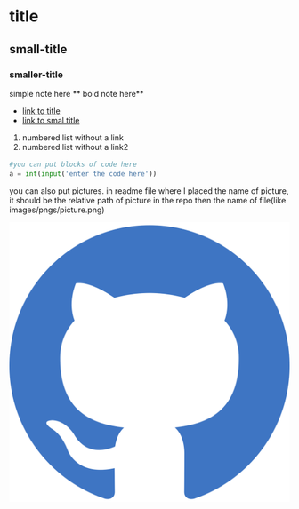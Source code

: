 # title

## small-title

### smaller-title

simple note here
** bold note here**
- [link to title](#title)
- [link to smal title](#small-title)

1. numbered list without a link
2. numbered list without a link2


   
```python
#you can put blocks of code here
a = int(input('enter the code here'))
```



you can also put pictures. in readme file where I placed the name of picture,
it should be the relative path of picture in the repo then the name of file(like images/pngs/picture.png)

![name for picture](github-color.svg)
